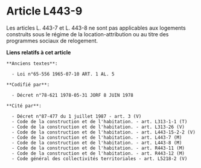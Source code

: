 # Article L443-9

Les articles L. 443-7 et L. 443-8 ne sont pas applicables aux logements construits sous le régime de la location-attribution
ou au titre des programmes sociaux de relogement.

**Liens relatifs à cet article**

	**Anciens textes**:

	  - Loi n°65-556 1965-07-10 ART. 1 AL. 5

	**Codifié par**:

	  - Décret n°78-621 1978-05-31 JORF 8 JUIN 1978

	**Cité par**:

	  - Décret n°87-477 du 1 juillet 1987 - art. 3 (V)
	  - Code de la construction et de l'habitation. - art. L313-1-1 (T)
	  - Code de la construction et de l'habitation. - art. L313-26 (V)
	  - Code de la construction et de l'habitation. - art. L443-15-2-2 (V)
	  - Code de la construction et de l'habitation. - art. L443-7 (M)
	  - Code de la construction et de l'habitation. - art. L443-8 (M)
	  - Code de la construction et de l'habitation. - art. R443-11 (M)
	  - Code de la construction et de l'habitation. - art. R443-12 (M)
	  - Code général des collectivités territoriales - art. L5218-2 (V)

